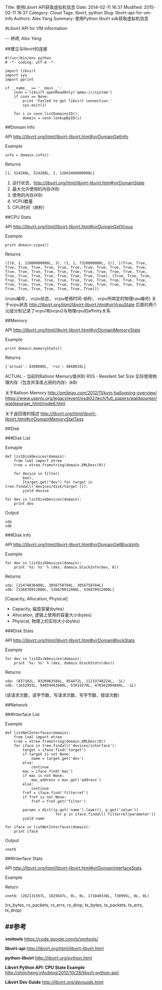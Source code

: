 Title: 使用Libvirt API获取虚拟机信息 
Date: 2014-02-11 16:37
Modified: 2015-02-11 16:37
Category: Cloud
Tags: libvirt, python
Slug: libvirt-api-for-vm-info 
Authors: Alex Yang
Summary: 使用Python libvirt sdk获取虚拟机信息 

#Libvirt API for VM information

-- <cite>杨雨, Alex Yang</cite>

##建立与libvirt的连接

    #!/usr/bin/env python
    # -*- coding: utf-8 -*-
    
    import libvirt
    import sys
    import pprint

    if __name__ == '__main__':
        conn = libvirt.openReadOnly('qemu:///system')
        if conn == None:
            print 'Failed to get libvirt connection.'
            sys.exit(1)
    
        for i in conn.listDomainsID():
            domain = conn.lookupByID(i)

##Domain Info

API
http://libvirt.org/html/libvirt-libvirt.html#virDomainGetInfo

Example

    info = domain.info()

Returns

    [1, 524288L, 524288L, 1, 12663460000000L]

 1. 运行状态，http://libvirt.org/html/libvirt-libvirt.html#virDomainState
 2. 最大允许使用的内存(KB)
 3. 使用的内存(KB)
 4. VCPU数量
 5. CPU时间（纳秒）

##CPU Stats

API
http://libvirt.org/html/libvirt-libvirt.html#virDomainGetVcpus

Example

    print domain.vcpus()

Returns

    ([(0, 1, 12000000000L, 3), (1, 1, 7320000000L, 1)], [(True, True, True, True, True, True, True, True, True, True, True, True, True, True, True, True, True, True, True, True, True, True, True, True, True, True, True, True, True, True, True, True), (True, True, True, True, True, True, True, True, True, True, True, True, True, True, True, True, True, True, True, True, True, True, True, True, True, True, True, True, True, True, True, True)])

(vcpu编号， vcpu状态， vcpu使用时间-纳秒， vcpu所绑定的物理cpu编号)
关于vcpu状态 http://libvirt.org/html/libvirt-libvirt.html#virVcpuState
后面的两个元组分别记录了vcpu1和vcpu2与物理cpu的affinity关系

##Memory

API
http://libvirt.org/html/libvirt-libvirt.html#virDomainMemoryStats

Example

    print domain.memoryStats()

Returns

    {'actual': 8388608L, 'rss': 8668016L}

ACTUAL - 当前的Balloon Memory值(KB)
RSS - Resident Set Size 实际使用物理内存（包含共享库占用的内存）(kB)

关于Balloon Memory
http://smilejay.com/2012/11/kvm-ballooning-overview/
https://www.usenix.org/legacy/event/osdi02/tech/full_papers/waldspurger/waldspurger_html/node6.html

关于返回值的描述
http://libvirt.org/html/libvirt-libvirt.html#virDomainMemoryStatTags

##Disk

###Disk List

Exmaple

    def listDiskDevices(domain):
        from lxml import etree
        tree = etree.fromstring(domain.XMLDesc(0))
    
        for device in filter(
            bool,
            [target.get("dev") for target in tree.findall('devices/disk/target')]):
            yield device
    
    for dev in listDiskDevices(domain):
        print dev

Output

    vda
    vdb

###Disk Info

API
http://libvirt.org/html/libvirt-libvirt.html#virDomainGetBlockInfo

Example

    for dev in listDiskDevices(domain):                                    
        print '%s: %s' % (dev, domain.blockInfo(dev, 0))

Returns

    vda: [21474836480L, 3056758784L, 3056758784L]
    vdb: [536870912000L, 536870912000L, 536870912000L]

[Capacity, Allocation, Physical]

 - Capacity, 磁盘容量(bytes)
 - Allocation, 逻辑上使用的容量大小(bytes)
 - Physical, 物理上的实际大小(bytes)

###Disk Stats

API
http://libvirt.org/html/libvirt-libvirt.html#virDomainBlockStats

Example

    for dev in listDiskDevices(domain):
        print '%s: %s' % (dev, domain.blockStats(dev))

Returns

    vda: (837102L, 8320963584L, 954472L, 11133748224L, -1L)
    vdb: (1652955L, 94059463680L, 53919378L, 476562894848L, -1L)

(读请求次数，读字节数，写请求次数，写字节数，错误次数)

##Network

###Interface List

Example

    def listNetInterfaces(domain):
        from lxml import etree
        tree = etree.fromstring(domain.XMLDesc(0))
        for iface in tree.findall('devices/interface'):
            target = iface.find('target')
            if target is not None:
                name = target.get('dev')
            else:
                continue
            mac = iface.find('mac')
            if mac is not None:
                mac_address = mac.get('address')
            else:
                continue
            fref = iface.find('filterref')
            if fref is not None:
                fref = fref.get('filter')
    
            params = dict((p.get('name').lower(), p.get('value')) 
                           for p in iface.findall('filterref/parameter'))
            yield name
        
    for iface in listNetInterfaces(domain):
        print iface

Output

    vnet6

###Interface Stats

API
http://libvirt.org/html/libvirt-libvirt.html#virDomainInterfaceStats

Example

Return

    vnet6: (262131567L, 1825647L, 0L, 0L, 171840338L, 730995L, 0L, 0L)

(rx_bytes, rx_packets, rx_errs, rx_drop, tx_bytes, tx_packets, tx_errs, tx_drop)

##参考
---

**vmitools**
https://code.google.com/p/vmitools/

**libvirt-api**
http://libvirt.org/html/libvirt-libvirt.html

**python-libvirt**
http://libvirt.org/python.html

**Libvirt Python API: CPU State Example**
http://shijicheng.info/blog/2012/10/28/libvirt-python-api/

**Libvirt Dev Guide**
http://libvirt.org/devguide.html
